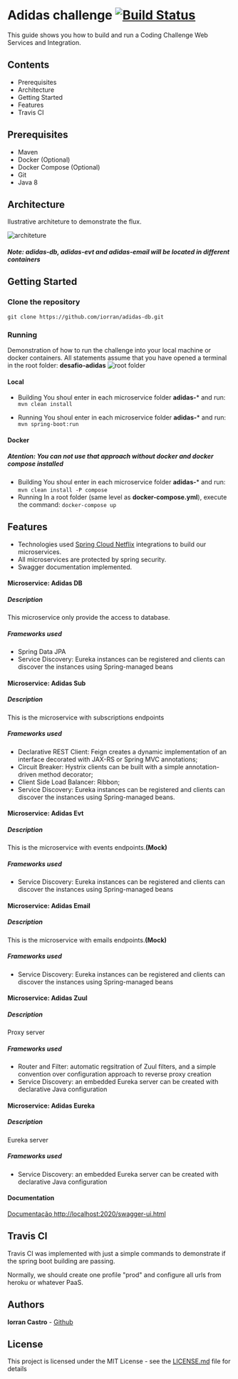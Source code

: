 
# Adidas challenge [![Build Status](https://travis-ci.org/iorran/desafio-adidas.svg?branch=master)](https://travis-ci.org/iorran/desafio-adidas)
This guide shows you how to build and run a Coding Challenge Web Services and Integration. 
## Contents
 - Prerequisites
 - Architecture
 - Getting Started 
 - Features
 - Travis CI
 
## Prerequisites
 - Maven 
 - Docker (Optional)
 - Docker Compose (Optional)
 - Git 
 - Java 8
 
## Architecture

Ilustrative architeture to demonstrate the flux.

![architeture](https://uploaddeimagens.com.br/images/001/773/966/original/example.png?1544542551)

##### Note: adidas-db, adidas-evt and adidas-email will be located in different containers

## Getting Started 
### Clone the repository
```
git clone https://github.com/iorran/adidas-db.git
```
###  Running
Demonstration of how to run the challenge into your local machine or docker containers.
All statements assume that you have opened a terminal in the root folder: **desafio-adidas**
![root folder](https://uploaddeimagens.com.br/images/001/773/432/full/folder.png?1544525525)
#### Local
 - Building
    You shoul enter in each microservice folder **adidas-*** and run: 
    ```mvn clean install```
    
 - Running
    You shoul enter in each microservice folder **adidas-*** and run:
    ```mvn spring-boot:run```
    
#### Docker
##### Atention: You can not use that approach without docker and docker compose installed
 - Building
    You shoul enter in each microservice folder **adidas-*** and run: 
    ```mvn clean install -P compose```
 - Running
    In a root folder (same level as **docker-compose.yml**), execute the command:
    ```docker-compose up```
    
## Features
 - Technologies used [Spring Cloud Netflix](https://spring.io/projects/spring-cloud-netflix) integrations to build our microservices.
 - All microservices are protected by spring security.
 - Swagger documentation implemented.

#### Microservice: Adidas DB
##### Description
 This microservice only provide  the access to database.
##### Frameworks used
 - Spring Data JPA
 - Service Discovery: Eureka instances can be registered and clients can discover the instances using Spring-managed beans
 
#### Microservice: Adidas Sub

##### Description
This is the microservice with subscriptions endpoints
##### Frameworks used
 - Declarative REST Client: Feign creates a dynamic implementation of an interface decorated with JAX-RS or Spring MVC annotations;
 - Circuit    Breaker: Hystrix clients can be built with a simple
   annotation-driven    method decorator;
 - Client Side Load Balancer: Ribbon;
 - Service Discovery: Eureka instances can be registered and clients can discover the instances using Spring-managed beans.
 
#### Microservice: Adidas Evt
##### Description
This is the microservice with events endpoints.**(Mock)**
##### Frameworks used
 - Service Discovery: Eureka instances can be registered and clients can discover the instances using Spring-managed beans
 
#### Microservice: Adidas Email
##### Description
This is the microservice with emails endpoints.**(Mock)**
##### Frameworks used
 - Service Discovery: Eureka instances can be registered and clients can discover the instances using Spring-managed beans
 
#### Microservice: Adidas Zuul
##### Description
Proxy server
##### Frameworks used
 - Router and Filter: automatic regsitration of Zuul filters, and a
   simple convention over configuration approach to reverse proxy
   creation
 - Service Discovery: an embedded Eureka server can be created with declarative Java configuration
   
#### Microservice: Adidas Eureka
##### Description
Eureka server
##### Frameworks used
 - Service Discovery: an embedded Eureka server can be created with declarative Java configuration

#### Documentation

[Documentação http://localhost:2020/swagger-ui.html](http://localhost:2020/swagger-ui.html) 

## Travis CI

Travis CI was implemented with just a simple commands to demonstrate if the spring boot building are passing.

Normally, we should create one profile "prod" and configure all urls from heroku or whatever PaaS.

## Authors

**Iorran Castro** - [Github](https://github.com/iorran)

## License

This project is licensed under the MIT License - see the [LICENSE.md](LICENSE.md) file for details
 

